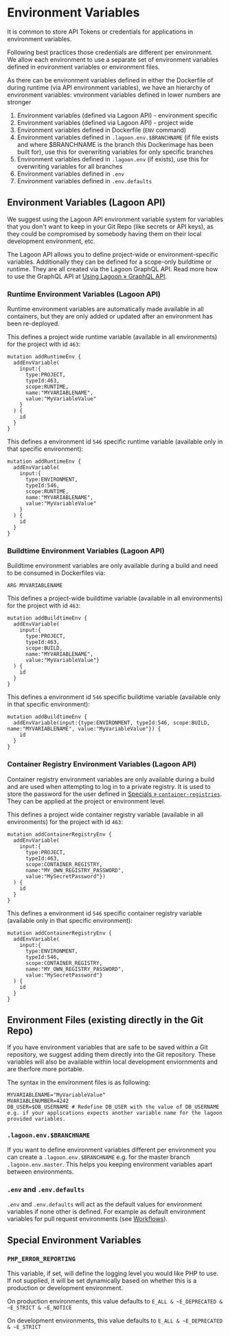 # Environment Variables

It is common to store API Tokens or credentials for applications in environment variables.

Following best practices those credentials are different per environment. We allow each environment to use a separate set of environment variables defined in environment variables or environment files.

As there can be environment variables defined in either the Dockerfile of during runtime \(via API environment variables\), we have an hierarchy of environment variables: vnvironment variables defined in lower numbers are stronger

1. Environment variables \(defined via Lagoon API\) - environment specific
2. Environment variables \(defined via Lagoon API\) - project wide
3. Environment variables defined in Dockerfile \(`ENV` command\)
4. Environment variables defined in `.lagoon.env.$BRANCHNAME` \(if file exists and where $BRANCHNAME is the branch this Dockerimage has been built for\), use this for overwriting variables for only specific branches
5. Environment variables defined in `.lagoon.env` \(if exists\), use this for overwriting variables for all branches
6. Environment variables defined in `.env`
7. Environment variables defined in `.env.defaults`

## Environment Variables \(Lagoon API\)

We suggest using the Lagoon API environment variable system for variables that you don't want to keep in your Git Repo \(like secrets or API keys\), as they could be compromised by somebody having them on their local development environment, etc.

The Lagoon API allows you to define project-wide or environment-specific variables. Additionally they can be defined for a scope-only buildtime or runtime. They are all created via the Lagoon GraphQL API. Read more how to use the GraphQL API at [Using Lagoon » GraphQL API](graphql_api.md).

### Runtime Environment Variables \(Lagoon API\)

Runtime environment variables are automatically made available in all containers, but they are only added or updated after an environment has been re-deployed.

This defines a project wide runtime variable \(available in all environments\) for the project with id `463`:

```text
mutation addRuntimeEnv {
  addEnvVariable(
    input:{
      type:PROJECT,
      typeId:463,
      scope:RUNTIME,
      name:"MYVARIABLENAME",
      value:"MyVariableValue"
    }
  ) {
    id
  }
}
```

This defines a environment id `546` specific runtime variable \(available only in that specific environment\):

```text
mutation addRuntimeEnv {
  addEnvVariable(
    input:{
      type:ENVIRONMENT,
      typeId:546,
      scope:RUNTIME,
      name:"MYVARIABLENAME",
      value:"MyVariableValue"
    }
  ) {
    id
  }
}
```

### Buildtime Environment Variables \(Lagoon API\)

Buildtime environment variables are only available during a build and need to be consumed in Dockerfiles via:

```text
ARG MYVARIABLENAME
```

This defines a project-wide buildtime variable \(available in all environments\) for the project with id `463`:

```text
mutation addBuildtimeEnv {
  addEnvVariable(
    input:{
      type:PROJECT,
      typeId:463,
      scope:BUILD,
      name:"MYVARIABLENAME",
      value:"MyVariableValue"}
  ) {
    id
  }
}
```

This defines a environment id `546` specific buildtime variable \(available only in that specific environment\):

```text
mutation addBuildtimeEnv {
  addEnvVariable(input:{type:ENVIRONMENT, typeId:546, scope:BUILD, name:"MYVARIABLENAME", value:"MyVariableValue"}) {
    id
  }
}
```

### Container Registry Environment Variables \(Lagoon API\)

Container registry environment variables are only available during a build and are used when attempting to log in to a private registry. It is used to store the password for the user defined in [Specials » `container-registries`](lagoon_yml.md). They can be applied at the project or environment level.

This defines a project wide container registry variable \(available in all environments\) for the project with id `463`:

```text
mutation addContainerRegistryEnv {
  addEnvVariable(
    input:{
      type:PROJECT,
      typeId:463,
      scope:CONTAINER_REGISTRY,
      name:"MY_OWN_REGISTRY_PASSWORD",
      value:"MySecretPassword"})
  ) {
    id
  }
}
```

This defines a environment id `546` specific container registry variable \(available only in that specific environment\):

```text
mutation addContainerRegistryEnv {
  addEnvVariable(
    input:{
      type:ENVIRONMENT,
      typeId:546,
      scope:CONTAINER_REGISTRY,
      name:"MY_OWN_REGISTRY_PASSWORD",
      value:"MySecretPassword"}
  ) {
    id
  }
}
```

## Environment Files \(existing directly in the Git Repo\)

If you have environment variables that are safe to be saved within a Git repository, we suggest adding them directly into the Git repository. These variables will also be available within local development enviornments and are therfore more portable.

The syntax in the environment files is as following:

```text
MYVARIABLENAME="MyVariableValue"
MVARIABLENUMBER=4242
DB_USER=$DB_USERNAME # Redefine DB_USER with the value of DB_USERNAME e.g. if your applications expects another variable name for the lagoon provided variables.
```

### `.lagoon.env.$BRANCHNAME`

If you want to define environment variables different per environment you can create a `.lagoon.env.$BRANCHNAME` e.g. for the master branch `.lagoon.env.master`. This helps you keeping environment variables apart between environments.

### `.env` and `.env.defaults`

`.env` and `.env.defaults` will act as the default values for environment variables if none other is defined. For example as default environment variables for pull request environments \(see [Workflows](workflows.md#pull-requests)\).

## Special Environment Variables

### `PHP_ERROR_REPORTING`

This variable, if set, will define the logging level you would like PHP to use. If not supplied, it will be set dynamically based on whether this is a production or development environment.

On production environments, this value defaults to `E_ALL & ~E_DEPRECATED & ~E_STRICT & ~E_NOTICE`

On development environments, this value defaults to `E_ALL & ~E_DEPRECATED & ~E_STRICT`

